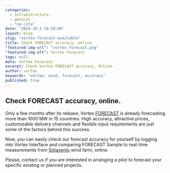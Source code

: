 ```yaml
---
categories: 
  - infraestructura
  - general
  - "no-cita"
date: "2014-10-2 14:59:00"
layout: blog
slug: "vortex-forecast-available"
title: Check FORECAST accuracy, online.
"featured-img-url": "vortex-forecast.png"
"featured-img-alt": Vortex Forecast
tags: null
meta: Vortex Forecast
excerpt: Check Vortex FORECAST accuracy. Online.
author: vortex
keywords: "vortex, wind, forecast, accuracy"
published: true
---
```


## Check FORECAST accuracy, online. 

Only a few months after its release, Vortex [FORECAST](http://www.vortexfdc.com/solutions/forecast.html) is already forecasting more than 1000 MW in 15 countries. High accuracy, attractive prices, customizable delivery channels and flexible input requirements are just some of the factors behind this success.

Now, you can easily check our forecast accuracy for yourself by logging into Vortex Interface and comparing FORECAST Sample to real-time measurements from <a href="http://www.sotaventogalicia.com/en" target=blank>Sotavento</a> wind farm, online.

Please, contact us if you are interested in arranging a pilot to forecast your specific existing or planned projects.
